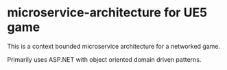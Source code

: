 # microservice-architecture for UE5 game

This is a context bounded microservice architecture for a networked game.

Primarily uses ASP.NET with object oriented domain driven patterns.
